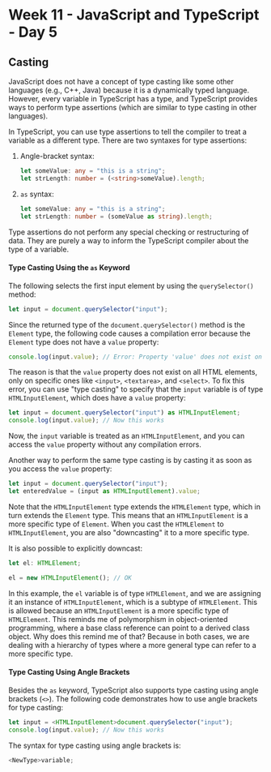 # Week 11 - JavaScript and TypeScript - Day 5

## Casting

JavaScript does not have a concept of type casting like some other languages (e.g., C++, Java) because it is a dynamically typed language. However, every variable in TypeScript has a type, and TypeScript provides ways to perform type assertions (which are similar to type casting in other languages).

In TypeScript, you can use type assertions to tell the compiler to treat a variable as a different type. There are two syntaxes for type assertions:

1. Angle-bracket syntax:

   ```typescript
   let someValue: any = "this is a string";
   let strLength: number = (<string>someValue).length;
   ```

2. `as` syntax:
   ```typescript
   let someValue: any = "this is a string";
   let strLength: number = (someValue as string).length;
   ```

Type assertions do not perform any special checking or restructuring of data. They are purely a way to inform the TypeScript compiler about the type of a variable.

#### Type Casting Using the `as` Keyword

The following selects the first input element by using the `querySelector()` method:

```ts
let input = document.querySelector("input");
```

Since the returned type of the `document.querySelector()` method is the `Element` type, the following code causes a compilation error because the `Element` type does not have a `value` property:

```ts
console.log(input.value); // Error: Property 'value' does not exist on type 'Element'.
```

The reason is that the `value` property does not exist on all HTML elements, only on specific ones like `<input>`, `<textarea>`, and `<select>`. To fix this error, you can use "type casting" to specify that the `input` variable is of type `HTMLInputElement`, which does have a `value` property:

```ts
let input = document.querySelector("input") as HTMLInputElement;
console.log(input.value); // Now this works
```

Now, the `input` variable is treated as an `HTMLInputElement`, and you can access the `value` property without any compilation errors.

Another way to perform the same type casting is by casting it as soon as you access the `value` property:

```ts
let input = document.querySelector("input");
let enteredValue = (input as HTMLInputElement).value;
```

Note that the `HTMLInputElement` type extends the `HTMLElement` type, which in turn extends the `Element` type. This means that an `HTMLInputElement` is a more specific type of `Element`. When you cast the `HTMLElement` to `HTMLInputElement`, you are also "downcasting" it to a more specific type.

It is also possible to explicitly downcast:

```ts
let el: HTMLElement;

el = new HTMLInputElement(); // OK
```

In this example, the `el` variable is of type `HTMLElement`, and we are assigning it an instance of `HTMLInputElement`, which is a subtype of `HTMLElement`. This is allowed because an `HTMLInputElement` is a more specific type of `HTMLElement`. This reminds me of polymorphism in object-oriented programming, where a base class reference can point to a derived class object. Why does this remind me of that? Because in both cases, we are dealing with a hierarchy of types where a more general type can refer to a more specific type.

#### Type Casting Using Angle Brackets

Besides the `as` keyword, TypeScript also supports type casting using angle brackets (`<>`). The following code demonstrates how to use angle brackets for type casting:

```ts
let input = <HTMLInputElement>document.querySelector("input");
console.log(input.value); // Now this works
```

The syntax for type casting using angle brackets is:

```ts
<NewType>variable;
```
